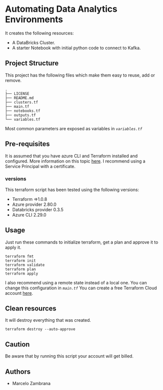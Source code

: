 # Automating Data Analytics Environments

It creates the following resources:

- A DataBricks Cluster.
- A starter Notebook with initial python code to connect to Kafka.

## Project Structure

This project has the following files which make them easy to reuse, add or remove.

```ssh
.
├── LICENSE
├── README.md
├── clusters.tf
├── main.tf
├── notebooks.tf
├── outputs.tf
└── variables.tf
```

Most common parameters are exposed as variables in _`variables.tf`_

## Pre-requisites

It is assumed that you have azure CLI and Terraform installed and configured.
More information on this topic [here](https://docs.microsoft.com/en-us/azure/virtual-machines/linux/terraform-install-configure). I recommend using a Service Principal with a certificate.

### versions

This terraform script has been tested using the following versions:

- Terraform =>1.0.8
- Azure provider 2.80.0
- Databricks provider 0.3.5
- Azure CLI 2.29.0

## Usage

Just run these commands to initialize terraform, get a plan and approve it to apply it.

```ssh
terraform fmt
terraform init
terraform validate
terraform plan
terraform apply
```

I also recommend using a remote state instead of a local one. You can change this configuration in _`main.tf`_
You can create a free Terraform Cloud account [here](https://app.terraform.io).

## Clean resources

It will destroy everything that was created.

```ssh
terraform destroy --auto-approve
```

## Caution

Be aware that by running this script your account will get billed.

## Authors

- Marcelo Zambrana
